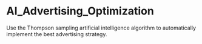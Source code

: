 # AI_Advertising_Optimization
Use the Thompson sampling artificial intelligence algorithm to automatically implement the best advertising strategy.
